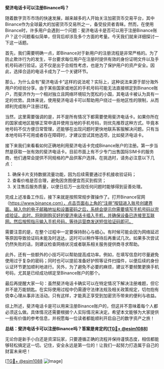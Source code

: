 **斐济电话卡可以注册Binance吗？**

随着数字货币市场的快速发展，越来越多的人开始关注加密货币交易平台，其中Binance作为全球最大的加密货币交易所之一，备受投资者青睐。然而，在使用Binance时，许多用户会遇到一个问题：斐济电话卡是否可以用于注册Binance账户？这个问题看似简单，但背后却涉及多个方面的考量。今天我们就来详细探讨一下这一话题。

首先，我们需要明确一点，即Binance对于新用户的注册流程是非常严格的。为了防止欺诈行为的发生，平台要求每位用户在注册时提供有效的身份证明文件以及手机号码进行验证。这不仅是出于合规性考虑，也是为了保护用户的资产安全。因此，选择合适的电话卡成为了一个关键环节。

那么，为什么会有“斐济电话卡”这样的说法呢？实际上，这种说法来源于部分海外用户的经验分享。由于某些国家或地区的手机号码可能无法直接绑定到Binance账户，而斐济作为一个相对独立且网络环境较为宽松的小国，其电话卡被认为具有一定的优势。具体来说，使用斐济电话卡可以帮助用户绕过一些地区性的限制，从而顺利完成账户注册过程。

当然，这里需要强调的是，并不是所有情况下都需要使用斐济电话卡。如果你所在的国家或地区能够正常申请并使用当地的手机号码，则优先推荐这种方式。毕竟本地号码不仅方便日常管理，还能够在出现问题时更快地联系客服解决问题。只有当本地号码不可用或者存在障碍时，才建议尝试其他选项，比如斐济电话卡。

接下来我们来看看如何正确地利用斐济电话卡完成Binance账户的注册。第一步当然是获取一张有效的斐济电话卡。目前市面上有不少专门出售国际SIM卡的服务商，他们通常会提供不同规格的产品供客户选择。在挑选时，请务必注意以下几点：

1. 确保卡片支持数据流量功能，因为后续需要通过手机接收验证码；
2. 查看价格是否合理，避免因贪图便宜而买到假货；
3. 关注售后服务质量，以便日后万一出现任何问题时能够得到妥善处理。

完成上述准备工作后，接下来就是按照常规步骤操作了。打开Binance官网（https://www.binance.com），点击页面右上角的“注册”按钮进入账号创建界面。输入你的电子邮箱地址和设置密码之后，系统会提示你需要填写手机号码以完成验证。此时，将刚刚购买好的斐济电话卡插入手机，并确保设备已连接至互联网。然后按照指示输入手机号码，等待运营商发送短信验证码即可。

需要注意的是，在整个过程中一定要保持耐心与细心。有时候可能会因为网络延迟等原因导致验证码未能及时送达，这时可以稍作等待后再重试几次。如果多次尝试仍然失败的话，则建议检查网络状况或者联系相关服务提供商寻求帮助。

此外，还有一些额外的小技巧可以帮助提高成功率。例如，在填写信息时尽量避免使用过于复杂的密码；同时也可以提前准备好护照等证件扫描件，以便后续的身份认证环节更加顺利地进行。另外，为了避免不必要的麻烦，建议不要频繁更换手机号码，尤其是已经成功绑定至Binance账户的那个。

最后再提醒大家一句：虽然斐济电话卡确实可以在特定情况下解决注册难题，但它并不是万能钥匙。在实际使用过程中仍需遵守法律法规及相关政策规定，切勿抱有侥幸心理从事非法活动。只有这样，才能真正享受到加密货币带来的便利与收益。

综上所述，斐济电话卡是可以用来注册Binance账户的，但这并不意味着每个人都必须这么做。具体情况还需要根据个人实际情况来决定。希望本文能够为大家提供一些有价值的参考信息，并祝愿每一位读者都能顺利开启自己的数字资产之旅！

**总结：斐济电话卡可以注册Binance吗？答案是肯定的[[TG💪+ @esim1088](https://t.me/s/esim1088)]**

无论你是新手小白还是资深玩家，只要遵循正确的流程并保持谨慎态度，相信都能够轻松搞定这一切。记住，安全永远是第一位的！让我们一起努力打造属于自己的财富未来吧！

[[TG💪+ @esim1088](https://t.me/s/esim1088) ![Image](https://i.postimg.cc/4NQfJmqS/Snipaste-2025-05-13-00-14-12.png)]